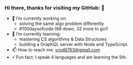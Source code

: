 ### Hi there, thanks for visiting my GitHub: 👋

- 🔭 I’m currently working on:
  + solving the same algo problem differently
  + #100daysofcode (68 down, 32 more to go!)
- 🌱 I’m currently learning: 
  + mastering CS algorithms & Data Structures
  + building a GraphQL server with Node and TypeScript. 
- 📫 How to reach me: vrod8763@gmail.com 
- ⚡ Fun fact: I speak 4 languages and am learning the 5th.
